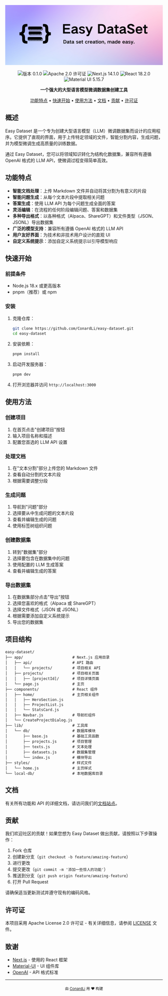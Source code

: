 <div align="center">

![](./public//imgs/bg.png)

<img src="https://img.shields.io/badge/版本-0.1.0-blue.svg" alt="版本 0.1.0"/>
<img src="https://img.shields.io/badge/许可证-Apache--2.0-green.svg" alt="Apache 2.0 许可证"/>
<img src="https://img.shields.io/badge/Next.js-14.1.0-black" alt="Next.js 14.1.0"/>
<img src="https://img.shields.io/badge/React-18.2.0-61DAFB" alt="React 18.2.0"/>
<img src="https://img.shields.io/badge/MUI-5.15.7-007FFF" alt="Material UI 5.15.7"/>

**一个强大的大型语言模型微调数据集创建工具**

[功能特点](#功能特点) • [快速开始](#快速开始) • [使用方法](#使用方法) • [文档](#文档) • [贡献](#贡献) • [许可证](#许可证)

</div>

## 概述

Easy Dataset 是一个专为创建大型语言模型（LLM）微调数据集而设计的应用程序。它提供了直观的界面，用于上传特定领域的文件，智能分割内容，生成问题，并为模型微调生成高质量的训练数据。

通过 Easy Dataset，您可以将领域知识转化为结构化数据集，兼容所有遵循 OpenAI 格式的 LLM API，使微调过程变得简单高效。

## 功能特点

- **智能文档处理**：上传 Markdown 文件并自动将其分割为有意义的片段
- **智能问题生成**：从每个文本片段中提取相关问题
- **答案生成**：使用 LLM API 为每个问题生成全面的答案
- **灵活编辑**：在流程的任何阶段编辑问题、答案和数据集
- **多种导出格式**：以各种格式（Alpaca、ShareGPT）和文件类型（JSON、JSONL）导出数据集
- **广泛的模型支持**：兼容所有遵循 OpenAI 格式的 LLM API
- **用户友好界面**：为技术和非技术用户设计的直观 UI
- **自定义系统提示**：添加自定义系统提示以引导模型响应

## 快速开始

### 前提条件

- Node.js 18.x 或更高版本
- pnpm（推荐）或 npm

### 安装

1. 克隆仓库：
   ```bash
   git clone https://github.com/ConardLi/easy-dataset.git
   cd easy-dataset
   ```

2. 安装依赖：
   ```bash
   pnpm install
   ```

3. 启动开发服务器：
   ```bash
   pnpm dev
   ```

4. 打开浏览器并访问 `http://localhost:3000`

## 使用方法

### 创建项目

1. 在首页点击"创建项目"按钮
2. 输入项目名称和描述
3. 配置您首选的 LLM API 设置

### 处理文档

1. 在"文本分割"部分上传您的 Markdown 文件
2. 查看自动分割的文本片段
3. 根据需要调整分段

### 生成问题

1. 导航到"问题"部分
2. 选择要从中生成问题的文本片段
3. 查看并编辑生成的问题
4. 使用标签树组织问题

### 创建数据集

1. 转到"数据集"部分
2. 选择要包含在数据集中的问题
3. 使用配置的 LLM 生成答案
4. 查看并编辑生成的答案

### 导出数据集

1. 在数据集部分点击"导出"按钮
2. 选择您喜欢的格式（Alpaca 或 ShareGPT）
3. 选择文件格式（JSON 或 JSONL）
4. 根据需要添加自定义系统提示
5. 导出您的数据集

## 项目结构

```
easy-dataset/
├── app/                      # Next.js 应用目录
│   ├── api/                  # API 路由
│   │   └── projects/         # 项目相关 API
│   ├── projects/             # 项目相关页面
│   │   ├── [projectId]/      # 项目详情页面
│   └── page.js               # 主页
├── components/               # React 组件
│   ├── home/                 # 主页相关组件
│   │   ├── HeroSection.js
│   │   ├── ProjectList.js
│   │   └── StatsCard.js
│   ├── Navbar.js             # 导航栏组件
│   └── CreateProjectDialog.js
├── lib/                      # 工具库
│   └── db/                   # 数据库模块
│       ├── base.js           # 基础工具函数
│       ├── projects.js       # 项目管理
│       ├── texts.js          # 文本处理
│       ├── datasets.js       # 数据集管理
│       └── index.js          # 模块导出
├── styles/                   # 样式文件
│   └── home.js               # 主页样式
└── local-db/                 # 本地数据库目录
```

## 文档

有关所有功能和 API 的详细文档，请访问我们的[文档站点](https://github.com/ConardLi/easy-dataset/wiki)。

## 贡献

我们欢迎社区的贡献！如果您想为 Easy Dataset 做出贡献，请按照以下步骤操作：

1. Fork 仓库
2. 创建新分支（`git checkout -b feature/amazing-feature`）
3. 进行更改
4. 提交更改（`git commit -m '添加一些惊人的功能'`）
5. 推送到分支（`git push origin feature/amazing-feature`）
6. 打开 Pull Request

请确保适当更新测试并遵守现有的编码风格。

## 许可证

本项目采用 Apache License 2.0 许可证 - 有关详细信息，请参阅 [LICENSE](LICENSE) 文件。

## 致谢

- [Next.js](https://nextjs.org/) - 使用的 React 框架
- [Material-UI](https://mui.com/) - UI 组件库
- [OpenAI](https://openai.com/) - API 格式标准

---

<div align="center">
  <sub>由 <a href="https://github.com/ConardLi">ConardLi</a> 用 ❤️ 构建</sub>
</div>
